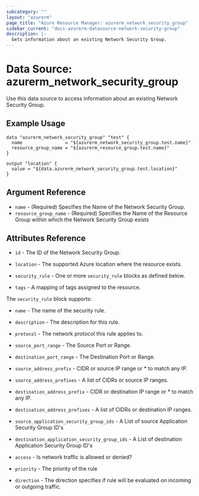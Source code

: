 ```yaml
---
subcategory: ""
layout: "azurerm"
page_title: "Azure Resource Manager: azurerm_network_security_group"
sidebar_current: "docs-azurerm-datasource-network-security-group"
description: |-
  Gets information about an existing Network Security Group.
---
```


# Data Source: azurerm_network_security_group

Use this data source to access information about an existing Network Security Group.

## Example Usage

```hcl
data "azurerm_network_security_group" "test" {
  name                = "${azurerm_network_security_group.test.name}"
  resource_group_name = "${azurerm_resource_group.test.name}"
}

output "location" {
  value = "${data.azurerm_network_security_group.test.location}"
}
```

## Argument Reference

* `name` - (Required) Specifies the Name of the Network Security Group.
* `resource_group_name` - (Required) Specifies the Name of the Resource Group within which the Network Security Group exists


## Attributes Reference

* `id` - The ID of the Network Security Group.

* `location` - The supported Azure location where the resource exists.

* `security_rule` - One or more `security_rule` blocks as defined below.

* `tags` - A mapping of tags assigned to the resource.


The `security_rule` block supports:

* `name` - The name of the security rule.

* `description` - The description for this rule.

* `protocol` - The network protocol this rule applies to.

* `source_port_range` - The Source Port or Range.

* `destination_port_range` - The Destination Port or Range.

* `source_address_prefix` - CIDR or source IP range or * to match any IP.

* `source_address_prefixes` - A list of CIDRs or source IP ranges.

* `destination_address_prefix` - CIDR or destination IP range or * to match any IP.

* `destination_address_prefixes` - A list of CIDRs or destination IP ranges.

* `source_application_security_group_ids` - A List of source Application Security Group ID's

* `destination_application_security_group_ids` - A List of destination Application Security Group ID's

* `access` - Is network traffic is allowed or denied?

* `priority` - The priority of the rule

* `direction` - The direction specifies if rule will be evaluated on incoming or outgoing traffic.
